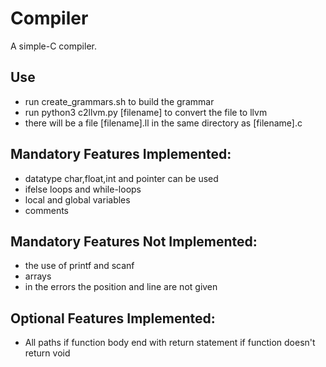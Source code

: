 # Compiler
A simple-C compiler. 

## Use
* run create_grammars.sh to build the grammar
* run python3 c2llvm.py [filename] to convert the file to llvm
* there will be a file [filename].ll in the same directory as [filename].c

## Mandatory Features Implemented:
* datatype char,float,int and pointer can be used
* ifelse loops and while-loops  
* local and global variables
* comments

## Mandatory Features Not Implemented:
* the use of printf and scanf
* arrays
* in the errors the position and line are not given

## Optional Features Implemented:
* All paths if function body end with return statement if function doesn't return void 

